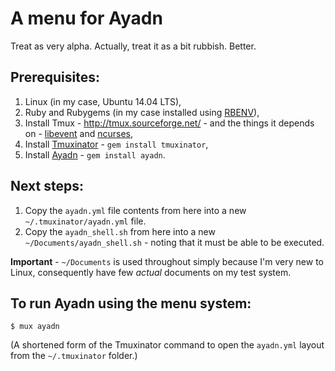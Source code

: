 # A menu for Ayadn

Treat as very alpha. Actually, treat it as a bit rubbish. Better.

## Prerequisites:

1. Linux (in my case, Ubuntu 14.04 LTS),
2. Ruby and Rubygems (in my case installed using [RBENV](http://rbenv.org/)),
3. Install Tmux - http://tmux.sourceforge.net/ - and the things it depends on - [libevent](http://www.monkey.org/~provos/libevent/) and [ncurses](http://invisible-island.net/ncurses/),
4. Install [Tmuxinator](https://github.com/tmuxinator/tmuxinator) - `gem install tmuxinator`,
5. Install [Ayadn](https://github.com/ericdke/na) - `gem install ayadn`.

## Next steps:

1. Copy the `ayadn.yml` file contents from here into a new `~/.tmuxinator/ayadn.yml` file.
2. Copy the `ayadn_shell.sh` from here into a new `~/Documents/ayadn_shell.sh` - noting that it must be able to be executed.

**Important** - `~/Documents` is used throughout simply because I'm very new to Linux, consequently have few *actual* documents on my test system.

## To run Ayadn using the menu system:

`$ mux ayadn`

(A shortened form of the Tmuxinator command to open the `ayadn.yml` layout from the `~/.tmuxinator` folder.)
